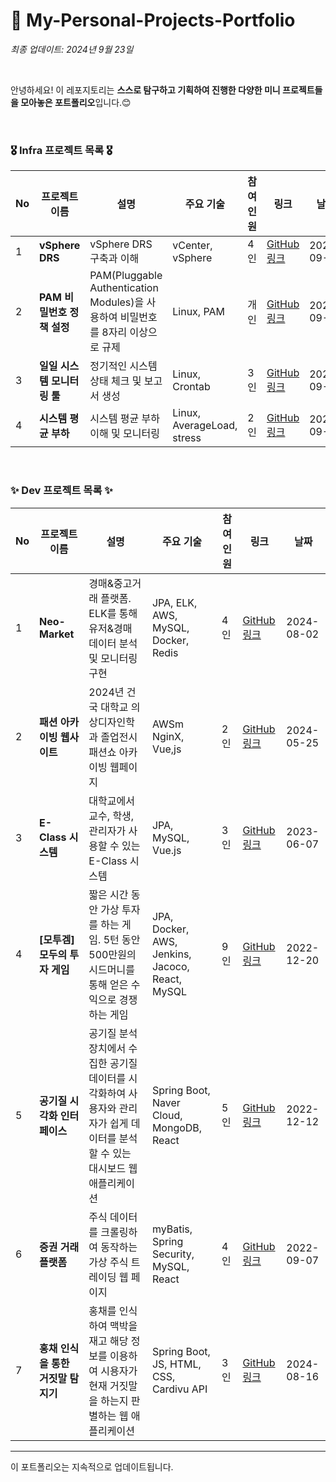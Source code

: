 # 🤔 My-Personal-Projects-Portfolio

*최종 업데이트: 2024년 9월 23일*

<br>

안녕하세요! 이 레포지토리는 **스스로 탐구하고 기획하여 진행한 다양한 미니 프로젝트들을 모아놓은 포트폴리오**입니다.😊 <br>

<br>

### 🎖️ Infra 프로젝트 목록 🎖️

| No | 프로젝트 이름 | 설명 | 주요 기술 | 참여 인원 | 링크 | 날짜 |
|----|---------------|------|-----------|----------|------|------|
| 1  | **vSphere DRS**  | vSphere DRS 구축과 이해 | vCenter, vSphere | 4인 | [GitHub 링크](https://github.com/WooriFISA-VMware/vSphereDRS?tab=readme-ov-file) | 2024-09-13 |
| 2  | **PAM 비밀번호 정책 설정**  | PAM(Pluggable Authentication Modules)을 사용하여 비밀번호를 8자리 이상으로 규제 | Linux, PAM | 개인 | [GitHub 링크](https://github.com/jiione/PAM-Demo) | 2024-09-19 |
| 3  | **일일 시스템 모니터링 툴**  | 정기적인 시스템 상태 체크 및 보고서 생성 | Linux, Crontab | 3인 | [GitHub 링크](https://github.com/jiione/PAM-Demo) | 2024-09-20 |
| 4  | **시스템 평균 부하**  | 시스템 평균 부하 이해 및 모니터링 | Linux, AverageLoad, stress | 2인 | [GitHub 링크](https://github.com/jiione/AverageLoad-Demo) | 2024-09-23 |



<br>

### ✨ Dev 프로젝트 목록 ✨

| No | 프로젝트 이름 | 설명 | 주요 기술 | 참여 인원 | 링크 | 날짜 |
|----|---------------|------|-----------|----------|------|------|
| 1  | **Neo-Market** | 경매&중고거래 플랫폼. ELK를 통해 유저&경매 데이터 분석 및 모니터링 구현 | JPA, ELK, AWS, MySQL, Docker, Redis | 4인 | [GitHub 링크](https://github.com/Neo-Market) | 2024-08-02 |
| 2  | **패션 아카이빙 웹사이트** | 2024년 건국 대학교 의상디자인학과 졸업전시패션쇼 아카이빙 웹페이지 | AWSm NginX, Vue,js | 2인 | [GitHub 링크](https://github.com/FASHION-ARCHIVE/fashion) | 2024-05-25 |
| 3  | **E-Class 시스템** | 대학교에서 교수, 학생, 관리자가 사용할 수 있는 E-Class 시스템 | JPA, MySQL, Vue.js | 3인    | [GitHub 링크](https://github.com/jiione/new-klas-BE) | 2023-06-07 |
| 4  | **[모투겜] 모두의 투자 게임** | 짧은 시간 동안 가상 투자를 하는 게임. 5턴 동안 500만원의 시드머니를 통해 얻은 수익으로 경쟁하는 게임 | JPA, Docker, AWS, Jenkins, Jacoco, React, MySQL | 9인 | [GitHub 링크](https://github.com/orgs/Team-MTG/repositories) | 2022-12-20 |
| 5  | **공기질 시각화 인터페이스** | 공기질 분석 장치에서 수집한 공기질 데이터를 시각화하여 사용자와 관리자가 쉽게 데이터를 분석할 수 있는 대시보드 웹 애플리케이션 | Spring Boot, Naver Cloud, MongoDB, React | 5인 | [GitHub 링크](https://github.com/KW-TwoParkHanJungLim/Back-End) | 2022-12-12 |
| 6  | **증권 거래 플랫폼** | 주식 데이터를 크롤링하여 동작하는 가상 주식 트레이딩 웹 페이지 | myBatis, Spring Security, MySQL, React | 4인 | [GitHub 링크](https://github.com/KW-Database/Back-End) | 2022-09-07 |
| 7  | **홍채 인식을 통한 거짓말 탐지기** | 홍채를 인식하여 맥박을 재고 해당 정보를 이용하여 시용자가 현재 거짓말을 하는지 판별하는 웹 애플리케이션 | Spring Boot, JS, HTML, CSS, Cardivu API | 3인 | [GitHub 링크](https://github.com/orgs/API-SODE/repositories) | 2024-08-16 |



---

이 포트폴리오는 지속적으로 업데이트됩니다.
